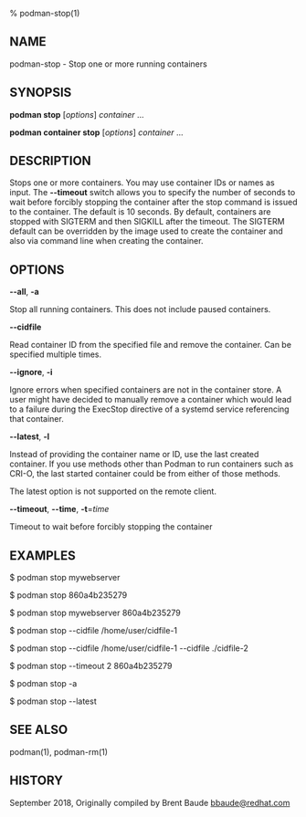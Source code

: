 % podman-stop(1)

## NAME
podman\-stop - Stop one or more running containers

## SYNOPSIS
**podman stop** [*options*] *container* ...

**podman container stop** [*options*] *container* ...

## DESCRIPTION
Stops one or more containers.  You may use container IDs or names as input. The **--timeout** switch
allows you to specify the number of seconds to wait before forcibly stopping the container after the stop command
is issued to the container. The default is 10 seconds. By default, containers are stopped with SIGTERM
and then SIGKILL after the timeout. The SIGTERM default can be overridden by the image used to create the
container and also via command line when creating the container.

## OPTIONS

**--all**, **-a**

Stop all running containers.  This does not include paused containers.

**--cidfile**

Read container ID from the specified file and remove the container.  Can be specified multiple times.

**--ignore**, **-i**

Ignore errors when specified containers are not in the container store.  A user
might have decided to manually remove a container which would lead to a failure
during the ExecStop directive of a systemd service referencing that container.

**--latest**, **-l**

Instead of providing the container name or ID, use the last created container. If you use methods other than Podman
to run containers such as CRI-O, the last started container could be from either of those methods.

The latest option is not supported on the remote client.

**--timeout**, **--time**, **-t**=*time*

Timeout to wait before forcibly stopping the container

## EXAMPLES

$ podman stop mywebserver

$ podman stop 860a4b235279

$ podman stop mywebserver 860a4b235279

$ podman stop --cidfile /home/user/cidfile-1

$ podman stop --cidfile /home/user/cidfile-1 --cidfile ./cidfile-2

$ podman stop --timeout 2 860a4b235279

$ podman stop -a

$ podman stop --latest

## SEE ALSO
podman(1), podman-rm(1)

## HISTORY
September 2018, Originally compiled by Brent Baude <bbaude@redhat.com>
